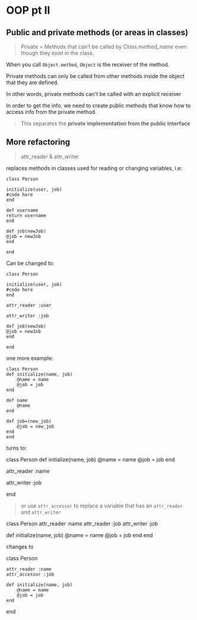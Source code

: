 # OOP pt II

## Public and private methods (or areas in classes)

> Private = Methods that can't be called by <i>Class.method_name</i> even though they exist in the class.

When you call <code>Object.method</code>, <code>Object</code> is the receiver of the method.

Private methods can only be called from other methods inside the object that they are defined.

In other words, private methods can't be called with an explicit receiver

In order to get the info, we need to create public methods that know how to access info from the private method.

> This separates the <b>private implementation from the public interface</b>

## More refactoring

> attr_reader & attr_writer

replaces methods in classes used for reading or changing variables, i.e:

    class Person 

    initialize(user, job)
    #code here
    end

    def username
    return username
    end

    def job(newJob)
    @job = newJob
    end

    end

Can be changed to:

    class Person 

    initialize(user, job)
    #code here
    end

    attr_reader :user

    attr_writer :job

    def job(newJob)
    @job = newJob
    end

    end

one more example:

    class Person
    def initialize(name, job)
        @name = name
        @job = job
    end
    
    def name
        @name
    end
    
    def job=(new_job)
        @job = new_job
    end
    end

turns to:

class Person
  def initialize(name, job)
    @name = name
    @job = job
  end
  
attr_reader :name
 
attr_writer :job
  
end

> or use <code>attr_accessor</code> to replace a variable that has an <code>attr_reader</code> and <code>attr_writer</code>

class Person
  attr_reader :name
  attr_reader :job
  attr_writer :job
  
  def initialize(name, job)
    @name = name
    @job = job
  end
end

changes to

class Person

    attr_reader :name
    attr_accessor :job

    def initialize(name, job)
        @name = name
        @job = job
    end
end

